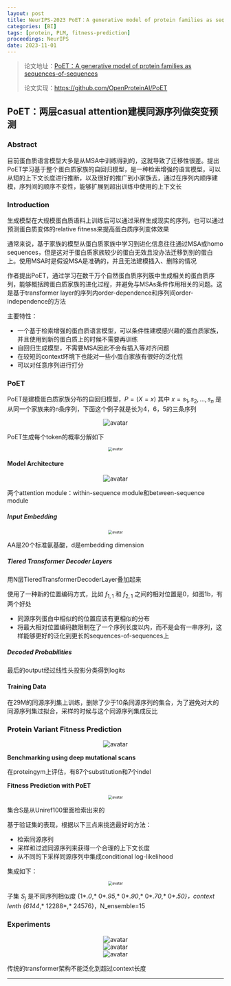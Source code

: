 ```yaml
---
layout: post
title: NeurIPS-2023 PoET：A generative model of protein families as sequences-of-sequences
categories: [BI]
tags: [protein, PLM, fitness-prediction]
proceedings: NeurIPS
date: 2023-11-01
---
```


> 论文地址：[PoET：A generative model of protein families as sequences-of-sequences](https://proceedings.neurips.cc/paper_files/paper/2023/file/f4366126eba252699b280e8f93c0ab2f-Paper-Conference.pdf)
>
> 论文实现：<https://github.com/OpenProteinAI/PoET>

## PoET：两层casual attention建模同源序列做突变预测

### Abstract

目前蛋白质语言模型大多是从MSA中训练得到的，这就导致了迁移性很差。提出PoET学习基于整个蛋白质家族的自回归模型，是一种检索增强的语言模型，可以从短的上下文长度进行推断，以及很好的推广到小家族去，通过在序列内顺序建模，序列间的顺序不变性，能够扩展到超出训练中使用的上下文长

### Introduction

生成模型在大规模蛋白质语料上训练后可以通过采样生成现实的序列，也可以通过预测蛋白质变体的relative fitness来提高蛋白质序列变体效果

通常来说，基于家族的模型从蛋白质家族中学习到进化信息往往通过MSA或homo sequences，但是这对于蛋白质家族较少的蛋白无效且没办法迁移到别的蛋白上。使用MSA时是假设MSA是准确的，并且无法建模插入、删除的情况

作者提出PoET，通过学习在数千万个自然蛋白质序列簇中生成相关的蛋白质序列，能够概括跨蛋白质家族的进化过程，并避免与MSAs条件作用相关的问题。这是基于transformer layer的序列内order-dependence和序列间order-independence的方法

主要特性：

- 一个基于检索增强的蛋白质语言模型，可以条件性建模感兴趣的蛋白质家族，并且使用到新的蛋白质上的时候不需要再训练
- 自回归生成模型，不需要MSA因此不会有插入等对齐问题
- 在较短的context环境下也能对一些小蛋白家族有很好的泛化性
- 可以对任意序列进行打分

### PoET

PoET是建模蛋白质家族分布的自回归模型，$P=(X=x)$ 其中 $x=s_1,s_2,...,s_n$ 是从同一个家族来的n条序列，下面这个例子就是长为4，6，5的三条序列

<div align="center" style="float:center"><img src="https://blog-img-1259433191.cos.ap-shanghai.myqcloud.com/PoET/img1.png" alt="avatar" style="zoom:100%;" /></div>

PoET生成每个token的概率分解如下

<div align="center" style="float:center"><img src="https://blog-img-1259433191.cos.ap-shanghai.myqcloud.com/PoET/frm1.png" alt="avatar" style="zoom:60%;" /></div>

#### Model Architecture

<div align="center" style="float:center"><img src="https://blog-img-1259433191.cos.ap-shanghai.myqcloud.com/PoET/fig1.png" alt="avatar" style="zoom:100%;" /></div>

两个attention module：within-sequence module和between-sequence module

##### Input Embedding

<div align="center" style="float:center"><img src="https://blog-img-1259433191.cos.ap-shanghai.myqcloud.com/PoET/frm2.png" alt="avatar" style="zoom:60%;" /></div>

AA是20个标准氨基酸，d是embedding dimension

##### Tiered Transformer Decoder Layers

用N层TieredTransformerDecoderLayer叠加起来

使用了一种新的位置编码方式，比如 $f_{1,1}$ 和 $f_{2,1}$ 之间的相对位置是0，如图1b，有两个好处

- 同源序列蛋白中相似的的位置应该有更相似的分布
- 将最大相对位置编码数限制在了一个序列长度以内，而不是会有一串序列，这样能够更好的泛化到更长的sequences-of-sequences上

##### Decoded Probabilities

最后的output经过线性头投影分类得到logits

#### Training Data

在29M的同源序列集上训练，删除了少于10条同源序列的集合，为了避免对大的同源序列集过拟合，采样的时候与这个同源序列集成反比

### Protein Variant Fitness Prediction

<div align="center" style="float:center"><img src="https://blog-img-1259433191.cos.ap-shanghai.myqcloud.com/PoET/fig2.png" alt="avatar" style="zoom:100%;" /></div>

**Benchmarking using deep mutational scans**

在proteingym上评估，有87个substitution和7个indel

**Fitness Prediction with PoET** 

<div align="center" style="float:center"><img src="https://blog-img-1259433191.cos.ap-shanghai.myqcloud.com/PoET/frm3.png" alt="avatar" style="zoom:60%;" /></div>

集合S是从Uniref100里面检索出来的

基于验证集的表现，根据以下三点来挑选最好的方法：

- 检索同源序列
- 采样和过滤同源序列来获得一个合理的上下文长度
- 从不同的下采样同源序列中集成conditional log-likelihood

集成如下：

<div align="center" style="float:center"><img src="https://blog-img-1259433191.cos.ap-shanghai.myqcloud.com/PoET/frm4.png" alt="avatar" style="zoom:60%;" /></div>

子集 $S_j$ 是不同序列相似度 {1*.*0*,* 0*.*95*,* 0*.*90*,* 0*.*70*,* 0*.*50}，context lenth {6144*,* 12288*,* 24576}，N_ensemble=15

### Experiments

<div align="center" style="float:center"><img src="https://blog-img-1259433191.cos.ap-shanghai.myqcloud.com/PoET/tab1.png" alt="avatar" style="zoom:100%;" /></div>

<div align="center" style="float:center"><img src="https://blog-img-1259433191.cos.ap-shanghai.myqcloud.com/PoET/fig3.png" alt="avatar" style="zoom:100%;" /></div>

<div align="center" style="float:center"><img src="https://blog-img-1259433191.cos.ap-shanghai.myqcloud.com/PoET/fig4.png" alt="avatar" style="zoom:100%;" /></div>

传统的transformer架构不能泛化到超过context长度

<HR align=left color=#987cb9 SIZE=1>